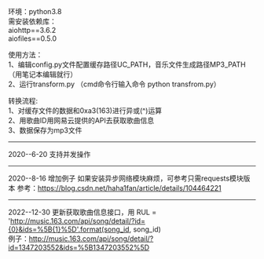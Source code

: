 环境：python3.8  
需安装依赖库：  
aiohttp==3.6.2  
aiofiles==0.5.0  

使用方法：  
1、编辑config.py文件配置缓存路径UC_PATH，音乐文件生成路径MP3_PATH（用笔记本编辑就行）  
2、运行transform.py  （cmd命令行输入命令 python transfrom.py） 

转换流程:  
1、对缓存文件的数据和0xa3(163)进行异或(^)运算  
2、用歌曲ID用网易云提供的API去获取歌曲信息  
3、数据保存为mp3文件  

****
2020--6-20  支持并发操作

****
2020--8-16
增加例子
如果安装异步网络模块麻烦，可参考只需requests模块版本
参考：https://blog.csdn.net/haha1fan/article/details/104464221

****
2022--12-30
更新获取歌曲信息接口，用
RUL = 'http://music.163.com/api/song/detail/?id={0}&ids=%5B{1}%5D'.format(song_id, song_id)  
例子：http://music.163.com/api/song/detail/?id=1347203552&ids=%5B1347203552%5D  
